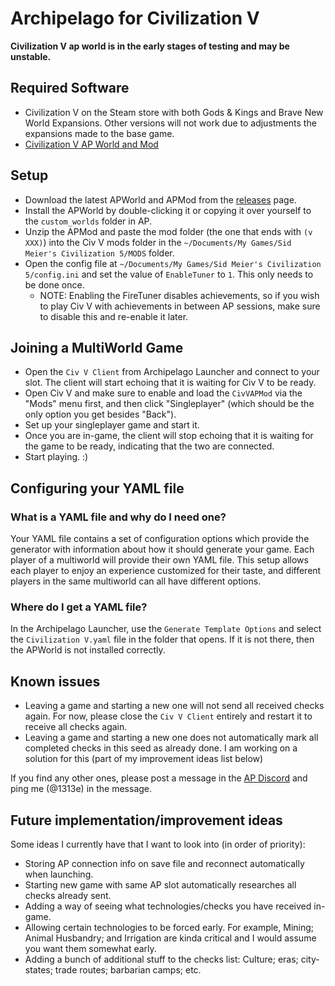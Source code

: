 # Archipelago for Civilization V

**Civilization V ap world is in the early stages of testing and may be unstable.**

## Required Software

- Civilization V on the Steam store with both Gods & Kings and Brave New World Expansions. Other versions will not work due to adjustments the expansions made to the base game.
- [Civilization V AP World and Mod](https://github.com/1313e/Civ-V-AP-World/releases)

## Setup
- Download the latest APWorld and APMod from the [releases](https://github.com/1313e/Civ-V-AP-World/releases) page.
- Install the APWorld by double-clicking it or copying it over yourself to the `custom_worlds` folder in AP.
- Unzip the APMod and paste the mod folder (the one that ends with `(v XXX)`) into the Civ V mods folder in the `~/Documents/My Games/Sid Meier's Civilization 5/MODS` folder.
- Open the config file at `~/Documents/My Games/Sid Meier's Civilization 5/config.ini` and set the value of `EnableTuner` to `1`.
  This only needs to be done once.
  - NOTE: Enabling the FireTuner disables achievements, so if you wish to play Civ V with achievements in between AP sessions, make sure to disable this and re-enable it later.

## Joining a MultiWorld Game
- Open the `Civ V Client` from Archipelago Launcher and connect to your slot.
  The client will start echoing that it is waiting for Civ V to be ready.
- Open Civ V and make sure to enable and load the `CivVAPMod` via the "Mods" menu first, and then click "Singleplayer" (which should be the only option you get besides "Back").
- Set up your singleplayer game and start it.
- Once you are in-game, the client will stop echoing that it is waiting for the game to be ready, indicating that the two are connected.
- Start playing. :)

## Configuring your YAML file

### What is a YAML file and why do I need one?

Your YAML file contains a set of configuration options which provide the generator with information about how it should
generate your game. Each player of a multiworld will provide their own YAML file. This setup allows each player to enjoy
an experience customized for their taste, and different players in the same multiworld can all have different options. 

### Where do I get a YAML file?
In the Archipelago Launcher, use the `Generate Template Options` and select the `Civilization V.yaml` file in the folder that opens.
If it is not there, then the APWorld is not installed correctly.


## Known issues
- Leaving a game and starting a new one will not send all received checks again. 
  For now, please close the `Civ V Client` entirely and restart it to receive all checks again.
- Leaving a game and starting a new one does not automatically mark all completed checks in this seed as already done.
  I am working on a solution for this (part of my improvement ideas list below)

If you find any other ones, please post a message in the [AP Discord](https://discord.com/channels/731205301247803413/1342924294757552229) and ping me (@1313e) in the message.


## Future implementation/improvement ideas
Some ideas I currently have that I want to look into (in order of priority):
- Storing AP connection info on save file and reconnect automatically when launching.
- Starting new game with same AP slot automatically researches all checks already sent.
- Adding a way of seeing what technologies/checks you have received in-game.
- Allowing certain technologies to be forced early. For example, Mining; Animal Husbandry; and Irrigation are kinda critical and I would assume you want them somewhat early.
- Adding a bunch of additional stuff to the checks list: Culture; eras; city-states; trade routes; barbarian camps; etc.
